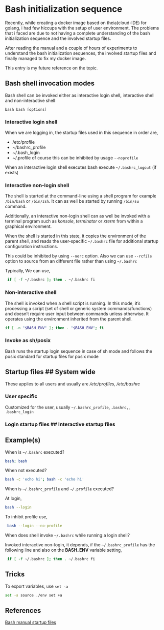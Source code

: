 # Bash initialization sequence
Recently, while creating a docker image based on theia(cloud-IDE) for golang, i
had few hiccups with the setup of user environment. The problems that i faced
are due to not having a complete understanding of the bash initialization
sequence and the involved startup files.

After reading the manual and a couple of hours of experiments to understand the
bash initialization sequences, the involved startup files and finally managed to
fix my docker image.

This entry is my future reference on the topic.

## Bash shell invocation modes
Bash shell can be invoked either as interactive login shell, interactive shell
and non-interactive shell

```bash bash [options]```

### Interactive login shell
When we are logging in, the startup files used in this sequence in order are,
* /etc/profile
* ~/bashrc_profile
* ~/.bash_login
* ~/.profile
of course this can be inhibited by usage ```--noprofile```

When an interactive login shell executes bash execute
```~/.bashrc_logout``` (if exists)

### Interactive non-login shell
The shell is started at the command-line using a shell program for example
```/bin/bash``` or ```/bin/zsh```. It can as well be started by running
```/bin/su``` command.

Additionally, an interactive non-login shell can as well be invoked with a
terminal program such as *konsole*, *terminator* or *xterm* from within a
graphical environment.

When the shell is started in this state, it copies the environment of the parent
shell, and reads the user-specific ```~/.bashrc``` file for additional startup
configuration instructions.

This could be inhibited by using ```--norc``` option. Also we can use
```--rcfile``` option to source from an different file rather than using
```~/.bashrc```

Typically, We can use,

```bash
 if [ -f ~/.bashrc ]; then . ~/.bashrc fi
 ```

### Non-interactive shell
The shell is invoked when a shell script is running. In this mode, it’s
processing a script (set of shell or generic system commands/functions) and
doesn’t require user input between commands unless otherwise. It operates using
the environment inherited from the parent shell.

```bash
if [ -n "$BASH_ENV" ]; then . "$BASH_ENV"; fi
```

### Invoke as sh/posix
Bash runs the startup login sequence in case of sh mode and follows the posix
standard for startup files for posix mode

## Startup files ## System wide
These applies to all users and usually are _/etc/profiles_, _/etc/bashrc_

### User specific
Customized for the user, usually ```~/.bashrc_profile```, ```.bashrc,```,
```.bashrc_login```

### Login startup files ## Interactive startup files

## Example(s)
When is ```~/.bashrc``` executed? 

```bash
bash; bash
```

When not executed?

 ```bash
 bash -c 'echo hi'; bash -c 'echo hi'
 ```

When is ```~/.bashrc_profile``` and ```~/.profile``` executed?

At login,

```bash
bash --login
```

To inhibit profile use,

```bash
 bash --login --no-profile
 ```

When does shell invoke ```~/.bashrc``` while running a login shell?

Invoked interactive non-login, it depends, if the ```~/.bashrc_profile``` has the
following line and also on the **BASH_ENV** variable setting,

```bash
 if [ -f ~/.bashrc ]; then . ~/.bashrc fi
 ```

## Tricks

To export variables, use ```set -a ```

```bash
set -a source ./env set +a
 ```

## References
[Bash manual startup files
](https://www.gnu.org/software/bash/manual/html_node/Bash-Startup-Files.html)
